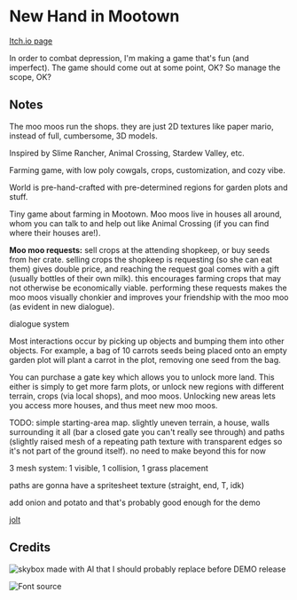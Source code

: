 # New Hand in Mootown

[Itch.io page](https://dairycultist.itch.io/new-hand-in-mootown)

In order to combat depression, I'm making a game that's fun (and imperfect).
The game should come out at some point, OK? So manage the scope, OK?

## Notes

The moo moos run the shops. they are just 2D textures like paper mario, instead
of full, cumbersome, 3D models.

Inspired by Slime Rancher, Animal Crossing, Stardew Valley, etc.

Farming game, with low poly cowgals, crops, customization, and cozy vibe.

World is pre-hand-crafted with pre-determined regions for garden plots and stuff.

Tiny game about farming in Mootown. Moo moos live in houses all around, whom
you can talk to and help out like Animal Crossing (if you can find where their
houses are!).

**Moo moo requests:**
sell crops at the attending shopkeep, or buy seeds from her crate. selling crops
the shopkeep is requesting (so she can eat them) gives double price, and reaching
the request goal comes with a gift (usually bottles of their own milk). this
encourages farming crops that may not otherwise be economically viable. performing
these requests makes the moo moos visually chonkier and improves your friendship
with the moo moo (as evident in new dialogue).

dialogue system

Most interactions occur by picking up objects and bumping them into other
objects. For example, a bag of 10 carrots seeds being placed onto an empty
garden plot will plant a carrot in the plot, removing one seed from the bag.

You can purchase a gate key which allows you to unlock more land. This either
is simply to get more farm plots, or unlock new regions with different terrain,
crops (via local shops), and moo moos.
Unlocking new areas lets you access more houses, and thus meet new moo moos.

TODO: simple starting-area map. slightly uneven terrain, a house, walls surrounding
it all (bar a closed gate you can't really see through) and paths (slightly raised
mesh of a repeating path texture with transparent edges so it's not part of the
ground itself). no need to make beyond this for now

3 mesh system: 1 visible, 1 collision, 1 grass placement

paths are gonna have a spritesheet texture (straight, end, T, idk)

add onion and potato and that's probably good enough for the demo

[jolt](https://godotengine.org/storage/releases/4.4/video/godot_jolt.webm)

## Credits

![skybox made with AI that I should probably replace before DEMO release](https://sketchfab.com/3d-models/free-skybox-anime-sky-56a60c1d1e8b44eabff138374f996d8f)

![Font source](https://www.dafont.com/game-bubble.font?text=Carrot+%28%A210%29)
